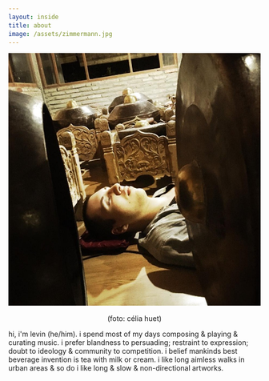```yaml
---
layout: inside
title: about
image: /assets/zimmermann.jpg
---
```


<center>
<img id="standard-50h" src="/assets/zimmermann-i0.jpeg" alt="foto of Levin Eric Zimmermann"/>
<p>(foto: célia huet)</p>
</center>

hi, i'm levin (he/him).
i spend most of my days composing & playing & curating music.
i prefer blandness to persuading; restraint to expression; doubt to ideology & community to competition.
i belief mankinds best beverage invention is tea with milk or cream.
i like long aimless walks in urban areas & so do i like long & slow & non-directional artworks.

<h1 style="visibility: hidden;">about levin eric zimmermann</h1>


